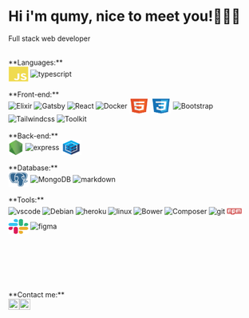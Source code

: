 # Hi i'm qumy, nice to meet you!👋👋👋

Full stack web developer

<!--
**qumy/qumy** is a ✨ _special_ ✨ repository because its `README.md` (this file) appears on your GitHub profile.

Here are some ideas to get you started:

- 🔭 I’m currently working on ...
- 🌱 I’m currently learning ...
- 👯 I’m looking to collaborate on ...
- 🤔 I’m looking for help with ...
- 💬 Ask me about ...
- 📫 How to reach me: ...
- 😄 Pronouns: ...
- ⚡ Fun fact: ...

<img height="20" src="https://raw.githubusercontent.com/github/explore/80688e429a7d4ef2fca1e82350fe8e3517d3494d/topics/python/python.png">
<img height="20" src="https://raw.githubusercontent.com/github/explore/80688e429a7d4ef2fca1e82350fe8e3517d3494d/topics/firebase/firebase.png">
<img align="center" title="Sass" alt="Sass" height="30" width="40" src="https://cdn.jsdelivr.net/gh/devicons/devicon/icons/sass/sass-original.svg" />
<img align="center" title="jQuery" alt="jquery" height="30" width="40" src="https://cdn.jsdelivr.net/gh/devicons/devicon/icons/jquery/jquery-plain-wordmark.svg" />
-->

<br>
**Languages:**
<div>
  <img align="center" title="JavaScript" alt="Js" height="30" width="40" src="https://raw.githubusercontent.com/devicons/devicon/master/icons/javascript/javascript-plain.svg">
  <img align="center" title="Typescript" alt="typescript" height="30" width="40" src="https://cdn.jsdelivr.net/gh/devicons/devicon/icons/typescript/typescript-original.svg" />

<br>
<br>
**Front-end:**
<div>
  <img align="center" title="Elixir" alt="Elixir" height="30" width="40" src="https://cdn.jsdelivr.net/gh/devicons/devicon/icons/elixir/elixir-original.svg">
  <img align="center" title="Gatsby" alt="Gatsby" height="30" width="40" src="https://cdn.jsdelivr.net/gh/devicons/devicon/icons/gatsby/gatsby-original.svg">
  <img align="center" title="React" alt="React" height="30" width="40" src="https://cdn.jsdelivr.net/gh/devicons/devicon/icons/react/react-original.svg">
  <img align="center" title="Docker" alt="Docker" height="30" width="40" src="https://cdn.jsdelivr.net/gh/devicons/devicon/icons/docker/docker-original.svg">
  <img align="center" title="HTML5" alt="HTML" height="30" width="40" src="https://raw.githubusercontent.com/devicons/devicon/master/icons/html5/html5-original.svg">
  <img align="center" title="CSS" alt="CSS" height="30" width="40" src="https://raw.githubusercontent.com/devicons/devicon/master/icons/css3/css3-original.svg">
  <img align="center" title="Bootstrap" alt="Bootstrap" height="30" width="40" src="https://cdn.jsdelivr.net/gh/devicons/devicon/icons/bootstrap/bootstrap-original.svg" />
  <img align="center" title="Tailwindcss" alt="Tailwindcss" height="30" width="40" src="https://cdn.jsdelivr.net/gh/devicons/devicon/icons/tailwindcss/tailwindcss-plain.svg" />
  <img align="center" title="Toolkit" alt="Toolkit" height="30" width="40" src="https://uxwing.com/wp-content/themes/uxwing/download/brands-and-social-media/redux-icon.png" />
</div> 

<br>
**Back-end:**
<div>
  <img align="center" title="nodejs" alt="nodejs" height="30" src="https://raw.githubusercontent.com/github/explore/80688e429a7d4ef2fca1e82350fe8e3517d3494d/topics/nodejs/nodejs.png">
  <img align="center" title="Express" alt="express" height="30" width="40" src="https://cdn.jsdelivr.net/gh/devicons/devicon/icons/express/express-original.svg">
  <img align="center" title="Sequelize" alt="sequelize" height="30" width="40" src="https://raw.githubusercontent.com/devicons/devicon/1119b9f84c0290e0f0b38982099a2bd027a48bf1/icons/sequelize/sequelize-original.svg">

<br>
<br>
**Database:**
<div>
  <img align="center" title="PostgreSQL" alt="PostgreSQL" height="30" width="40" src="https://raw.githubusercontent.com/devicons/devicon/1119b9f84c0290e0f0b38982099a2bd027a48bf1/icons/postgresql/postgresql-plain.svg">
  <img align="center" title="MongoDB" alt="MongoDB" height="30" width="40" src="https://cdn.jsdelivr.net/gh/devicons/devicon/icons/mongodb/mongodb-original.svg">
  <img align="center" title="markdown" alt="markdown" height="30" width="40" src="https://cdn.jsdelivr.net/gh/devicons/devicon/icons/markdown/markdown-original.svg">

<br>
<br>
**Tools:**
<div>
  <img align="center" title="vscode" alt="vscode" height="30" width="40" src="https://cdn.jsdelivr.net/gh/devicons/devicon/icons/vscode/vscode-original.svg" />
  <img align="center" title="Debian" alt="Debian" height="30" width="40" src="https://cdn.jsdelivr.net/gh/devicons/devicon/icons/debian/debian-original.svg">
  <img align="center" title="heroku" alt="heroku" height="30" width="40" src="https://cdn.jsdelivr.net/gh/devicons/devicon/icons/heroku/heroku-original.svg">
  <img align="center" title="linux" alt="linux" height="30" width="40" src="https://cdn.jsdelivr.net/gh/devicons/devicon/icons/linux/linux-original.svg">
  <img align="center" title="Bower" alt="Bower" height="30" width="40" src="https://cdn.jsdelivr.net/gh/devicons/devicon/icons/bower/bower-original.svg">
  <img align="center" title="Composer" alt="Composer" height="30" width="40" src="https://cdn.jsdelivr.net/gh/devicons/devicon/icons/composer/composer-original.svg">
  <img align="center" title="git" alt="git" height="30" width="40" src="https://cdn.jsdelivr.net/gh/devicons/devicon/icons/git/git-original.svg" />
  <img align="center" title="npm" alt="npm" height="30" src="https://raw.githubusercontent.com/devicons/devicon/1119b9f84c0290e0f0b38982099a2bd027a48bf1/icons/npm/npm-original-wordmark.svg" />
  <img align="center" title="slack" alt="slack" height="30" width="40" src="https://raw.githubusercontent.com/devicons/devicon/1119b9f84c0290e0f0b38982099a2bd027a48bf1/icons/slack/slack-original.svg" />
  <img align="center" title="figma" alt="figma" height="30" width="40" src="https://cdn.jsdelivr.net/gh/devicons/devicon/icons/figma/figma-original.svg" />
</div>
<br>
<br>
<p align="center"><img src="https://github-readme-stats.vercel.app/api?username=qumy&show_icons=true&theme=gotham" alt="" /></p>

<br>
<br>
**Contact me:**
<div>
<a href="https://www.linkedin.com/in/qumy/">
  <img align="left" alt="" width="22px" height="22px" src="https://raw.githubusercontent.com/peterthehan/peterthehan/master/assets/linkedin.svg" />
</a>
<a href="mailto:">
  <img align="left" alt="" width="22px" height="22px" src="https://upload.wikimedia.org/wikipedia/commons/thumb/7/7e/Gmail_icon_%282020%29.svg/768px-Gmail_icon_%282020%29.svg.png" />
</a>
</div>

